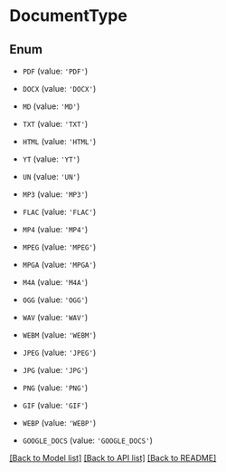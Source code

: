 # DocumentType


## Enum

* `PDF` (value: `'PDF'`)

* `DOCX` (value: `'DOCX'`)

* `MD` (value: `'MD'`)

* `TXT` (value: `'TXT'`)

* `HTML` (value: `'HTML'`)

* `YT` (value: `'YT'`)

* `UN` (value: `'UN'`)

* `MP3` (value: `'MP3'`)

* `FLAC` (value: `'FLAC'`)

* `MP4` (value: `'MP4'`)

* `MPEG` (value: `'MPEG'`)

* `MPGA` (value: `'MPGA'`)

* `M4A` (value: `'M4A'`)

* `OGG` (value: `'OGG'`)

* `WAV` (value: `'WAV'`)

* `WEBM` (value: `'WEBM'`)

* `JPEG` (value: `'JPEG'`)

* `JPG` (value: `'JPG'`)

* `PNG` (value: `'PNG'`)

* `GIF` (value: `'GIF'`)

* `WEBP` (value: `'WEBP'`)

* `GOOGLE_DOCS` (value: `'GOOGLE_DOCS'`)

[[Back to Model list]](../README.md#documentation-for-models) [[Back to API list]](../README.md#documentation-for-api-endpoints) [[Back to README]](../README.md)


